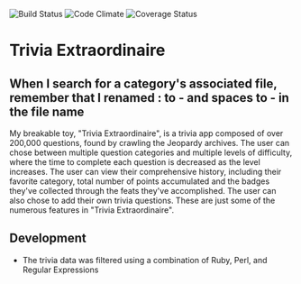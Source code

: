 ![Build Status](https://codeship.com/projects/4af01c90-e639-0134-6c39-22570000ff61/status?branch=master)
![Code Climate](https://codeclimate.com/github/ryancoopersmith/trivia.png)
![Coverage Status](https://coveralls.io/repos/ryancoopersmith/trivia/badge.png)

# Trivia Extraordinaire

## When I search for a category's associated file, remember that I renamed : to - and spaces to - in the file name

My breakable toy, "Trivia Extraordinaire", is a trivia app composed of over 200,000 questions,
found by crawling the Jeopardy archives. The user can chose between multiple question categories
and multiple levels of difficulty, where the time to complete each question is decreased as the level
increases. The user can view their comprehensive history, including their favorite category, total
number of points accumulated and the badges they've collected through the feats they've accomplished.
The user can also chose to add their own trivia questions. These are just some of the numerous features
in "Trivia Extraordinaire".

## Development
* The trivia data was filtered using a combination of Ruby, Perl, and Regular Expressions
